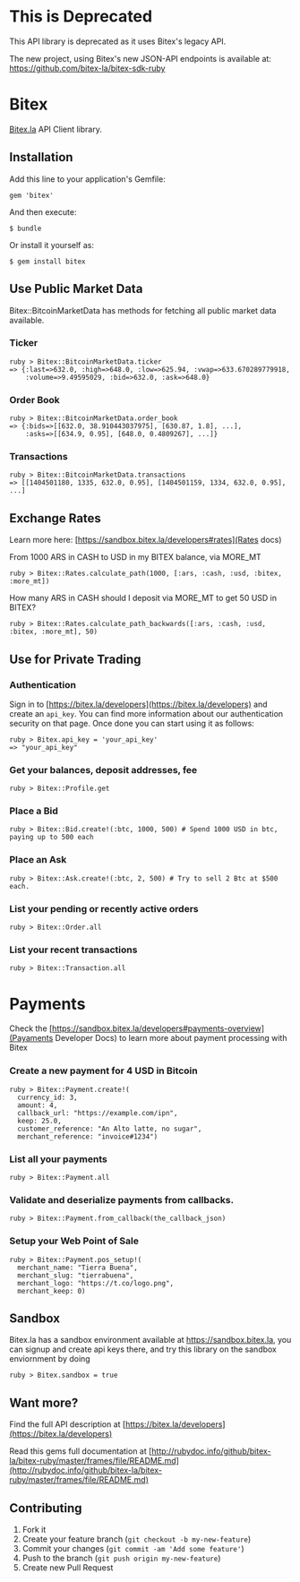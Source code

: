 # This is Deprecated

This API library is deprecated as it uses Bitex's legacy API.

The new project, using Bitex's new JSON-API endpoints is available at: https://github.com/bitex-la/bitex-sdk-ruby

# Bitex

[Bitex.la](https://bitex.la/developers) API Client library.


## Installation

Add this line to your application's Gemfile:

    gem 'bitex'

And then execute:

    $ bundle

Or install it yourself as:

    $ gem install bitex


## Use Public Market Data

Bitex::BitcoinMarketData has methods for
fetching all public market data available.

### Ticker

    ruby > Bitex::BitcoinMarketData.ticker
    => {:last=>632.0, :high=>648.0, :low=>625.94, :vwap=>633.670289779918,
        :volume=>9.49595029, :bid=>632.0, :ask=>648.0}

### Order Book

    ruby > Bitex::BitcoinMarketData.order_book
    => {:bids=>[[632.0, 38.910443037975], [630.87, 1.8], ...],
        :asks=>[[634.9, 0.95], [648.0, 0.4809267], ...]}

### Transactions

    ruby > Bitex::BitcoinMarketData.transactions
    => [[1404501180, 1335, 632.0, 0.95], [1404501159, 1334, 632.0, 0.95], ...]

## Exchange Rates 

Learn more here: [https://sandbox.bitex.la/developers#rates](Rates docs)


From 1000 ARS in CASH to USD in my BITEX balance, via MORE_MT

    ruby > Bitex::Rates.calculate_path(1000, [:ars, :cash, :usd, :bitex, :more_mt])

How many ARS in CASH should I deposit via MORE_MT to get 50 USD in BITEX?

    ruby > Bitex::Rates.calculate_path_backwards([:ars, :cash, :usd, :bitex, :more_mt], 50)

## Use for Private Trading

### Authentication

Sign in to [https://bitex.la/developers](https://bitex.la/developers) and create
an `api_key`. You can find more information about our authentication security
on that page. Once done you can start using it as follows:

    ruby > Bitex.api_key = 'your_api_key'
    => "your_api_key"

### Get your balances, deposit addresses, fee

    ruby > Bitex::Profile.get

### Place a Bid

    ruby > Bitex::Bid.create!(:btc, 1000, 500) # Spend 1000 USD in btc, paying up to 500 each

### Place an Ask

    ruby > Bitex::Ask.create!(:btc, 2, 500) # Try to sell 2 Btc at $500 each.

### List your pending or recently active orders

    ruby > Bitex::Order.all

### List your recent transactions

    ruby > Bitex::Transaction.all

# Payments

Check the [https://sandbox.bitex.la/developers#payments-overview](Payaments Developer Docs)
to learn more about payment processing with Bitex

### Create a new payment for 4 USD in Bitcoin

    ruby > Bitex::Payment.create!(
      currency_id: 3,
      amount: 4,
      callback_url: "https://example.com/ipn",
      keep: 25.0,
      customer_reference: "An Alto latte, no sugar",
      merchant_reference: "invoice#1234")

### List all your payments

    ruby > Bitex::Payment.all

### Validate and deserialize payments from callbacks.

    ruby > Bitex::Payment.from_callback(the_callback_json)

###  Setup your Web Point of Sale
  
    ruby > Bitex::Payment.pos_setup!(
      merchant_name: "Tierra Buena",
      merchant_slug: "tierrabuena",
      merchant_logo: "https://t.co/logo.png",
      merchant_keep: 0)

## Sandbox

Bitex.la has a sandbox environment available at https://sandbox.bitex.la, you
can signup and create api keys there, and try this library on the sandbox
enviornment by doing

    ruby > Bitex.sandbox = true

## Want more?

Find the full API description at
[https://bitex.la/developers](https://bitex.la/developers)

Read this gems full documentation at
[http://rubydoc.info/github/bitex-la/bitex-ruby/master/frames/file/README.md](http://rubydoc.info/github/bitex-la/bitex-ruby/master/frames/file/README.md)


## Contributing

1. Fork it
2. Create your feature branch (`git checkout -b my-new-feature`)
3. Commit your changes (`git commit -am 'Add some feature'`)
4. Push to the branch (`git push origin my-new-feature`)
5. Create new Pull Request
